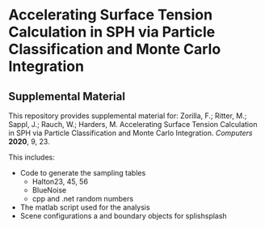 # Accelerating Surface Tension Calculation in SPH via Particle Classification and Monte Carlo Integration 
## Supplemental Material

This repository provides supplemental material for:
Zorilla, F.; Ritter, M.; Sappl, J.; Rauch, W.; Harders, M. Accelerating Surface Tension Calculation in SPH via Particle Classification and Monte Carlo Integration. *Computers* **2020**, 9, 23. 

This includes:
* Code to generate the sampling tables
  * Halton23, 45, 56
  * BlueNoise
  * cpp and .net random numbers
* The matlab script used for the analysis
* Scene configurations a and boundary objects for splishsplash  
